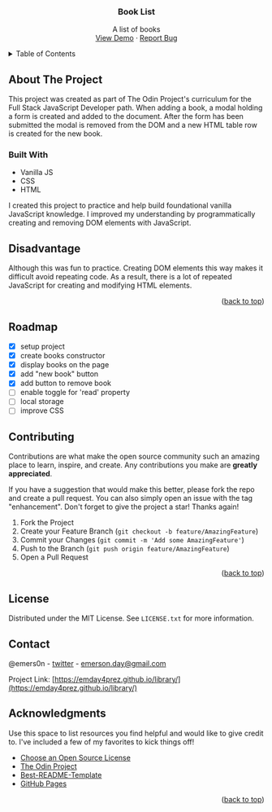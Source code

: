 <a name="readme-top"></a>




<!-- PROJECT LOGO -->
<br />
<div align="center">
  <h3 align="center">Book List</h3>

  <p align="center">
   A list of books
    <br />
    <a href="https://emday4prez.github.io/library/">View Demo</a>
    ·
    <a href="https://emday4prez.github.io/library/issues">Report Bug</a>
    

  </p>
</div>



<!-- TABLE OF CONTENTS -->
<details>
  <summary>Table of Contents</summary>
  <ol>
    <li>
      <a href="#about-the-project">About The Project</a>
      <ul>
        <li><a href="#built-with">Built With</a></li>
      </ul>
    </li>
    <li><a href="#usage">Usage</a></li>
    <li><a href="#roadmap">Roadmap</a></li>
    <li><a href="#license">License</a></li>
    <li><a href="#contact">Contact</a></li>
  </ol>
</details>



<!-- ABOUT THE PROJECT -->
## About The Project

<!-- [![Product Name Screen Shot][product-screenshot]](https://example.com) -->

This project was created as part of The Odin Project's curriculum for the Full Stack JavaScript Developer path. When adding a book, a modal holding a form is created and added to the document. After the form has been submitted the modal is removed from the DOM and a new HTML table row is created for the new book.


### Built With

* Vanilla JS
* CSS
* HTML


I created this project to practice and help build foundational vanilla JavaScript knowledge. I improved my understanding by programmatically creating and removing DOM elements with JavaScript.


<!-- USAGE EXAMPLES -->
## Disadvantage

Although this was fun to practice. Creating DOM elements this way makes it difficult avoid repeating code. As a result, there is a lot of repeated JavaScript for creating and modifying HTML elements.


<p align="right">(<a href="#readme-top">back to top</a>)</p>


<!-- ROADMAP -->
## Roadmap

- [x] setup project
- [x] create books constructor
- [x] display books on the page
- [x] add "new book" button
- [x] add button to remove book
- [ ] enable toggle for 'read' property
- [ ] local storage
- [ ] improve CSS

<!-- CONTRIBUTING -->
## Contributing

Contributions are what make the open source community such an amazing place to learn, inspire, and create. Any contributions you make are **greatly appreciated**.

If you have a suggestion that would make this better, please fork the repo and create a pull request. You can also simply open an issue with the tag "enhancement".
Don't forget to give the project a star! Thanks again!

1. Fork the Project
2. Create your Feature Branch (`git checkout -b feature/AmazingFeature`)
3. Commit your Changes (`git commit -m 'Add some AmazingFeature'`)
4. Push to the Branch (`git push origin feature/AmazingFeature`)
5. Open a Pull Request

<p align="right">(<a href="#readme-top">back to top</a>)</p>


<!-- LICENSE -->
## License

Distributed under the MIT License. See `LICENSE.txt` for more information.


<!-- CONTACT -->
## Contact

@emers0n - [twitter](https://twitter.com/emers0n) - emerson.day@gmail.com

Project Link: [https://emday4prez.github.io/library/](https://emday4prez.github.io/library/)

<!-- ACKNOWLEDGMENTS -->
## Acknowledgments

Use this space to list resources you find helpful and would like to give credit to. I've included a few of my favorites to kick things off!

* [Choose an Open Source License](https://choosealicense.com)
* [The Odin Project](https://www.theodinproject.com/)
* [Best-README-Template](https://github.com/othneildrew/Best-README-Template)
* [GitHub Pages](https://pages.github.com)


<p align="right">(<a href="#readme-top">back to top</a>)</p>



